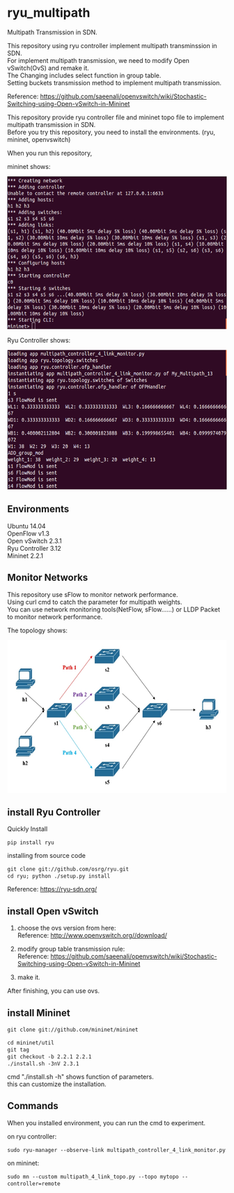 # ryu_multipath
Multipath Transmission in SDN.

This repository using ryu controller implement multipath transminssion in SDN.  
For implement multipath transmission, we need to modify Open vSwitch(OvS) and remake it.  
The Changing includes select function in group table.  
Setting buckets transmission method to implement multipath transmission.  

Reference: https://github.com/saeenali/openvswitch/wiki/Stochastic-Switching-using-Open-vSwitch-in-Mininet

This repository provide ryu controller file and mininet topo file to implement multipath transmission in SDN.  
Before you try this repository, you need to install the environments. (ryu, mininet, openvswitch)  

When you run this repository,

mininet shows:

<img src=https://github.com/neneyhsw/ryu_multipath/blob/master/mininet.png width="600" height="350">

Ryu Controller shows:

<img src=https://github.com/neneyhsw/ryu_multipath/blob/master/ryu_controller.png width="600" height="320">


## Environments
Ubuntu 14.04  
OpenFlow v1.3  
Open vSwitch 2.3.1  
Ryu Controller 3.12  
Mininet 2.2.1 

## Monitor Networks
This repository use sFlow to monitor network performance.  
Using curl cmd to catch the parameter for multipath weights.  
You can use network monitoring tools(NetFlow, sFlow......) or LLDP Packet to monitor network performance.  

The topology shows:  

<img src=https://github.com/neneyhsw/ryu_multipath/blob/master/topology.jpg width="600" height="350">


## install Ryu Controller
Quickly Install  
```
pip install ryu
```

installing from source code  
```
git clone git://github.com/osrg/ryu.git
cd ryu; python ./setup.py install
```

Reference: https://ryu-sdn.org/  


## install Open vSwitch

1. choose the ovs version from here:  
Reference: http://www.openvswitch.org//download/  

2. modify group table transmission rule:  
Reference: https://github.com/saeenali/openvswitch/wiki/Stochastic-Switching-using-Open-vSwitch-in-Mininet  

3. make it.  

After finishing, you can use ovs.

## install Mininet
```
git clone git://github.com/mininet/mininet
```

```
cd mininet/util
git tag
git checkout -b 2.2.1 2.2.1
./install.sh -3nV 2.3.1
```

cmd "./install.sh -h" shows function of parameters.  
this can customize the installation.  


## Commands
When you installed environment, you can run the cmd to experiment.
  
on ryu controller:  
```
sudo ryu-manager --observe-link multipath_controller_4_link_monitor.py
```
  
on mininet:  
```
sudo mn --custom multipath_4_link_topo.py --topo mytopo --controller=remote
```
